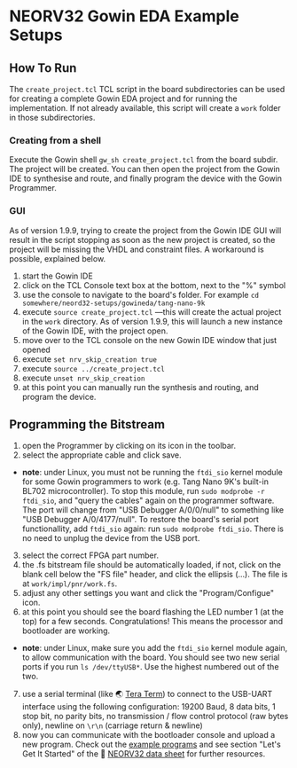 # NEORV32 Gowin EDA Example Setups

## How To Run

The `create_project.tcl` TCL script in the board subdirectories can be used for creating a complete Gowin EDA project and for running the implementation.
If not already available, this script will create a `work` folder in those subdirectories.

### Creating from a shell

Execute the Gowin shell `gw_sh create_project.tcl` from the board subdir.
The project will be created. You can then open the project from the Gowin IDE to synthesise and route, and finally program the device with the Gowin Programmer.

### GUI

As of version 1.9.9, trying to create the project from the Gowin IDE GUI will result in the script stopping as soon as the new project is created, so the project will be missing the VHDL and constraint files. A workaround is possible, explained below.

1. start the Gowin IDE
2. click on the TCL Console text box at the bottom, next to the "%" symbol
3. use the console to navigate to the board's folder. For example `cd somewhere/neord32-setups/gowineda/tang-nano-9k`
4. execute `source create_project.tcl`  —this will create the actual project in the `work` directory. As of version 1.9.9, this will launch a new instance of the Gowin IDE, with the project open.
5. move over to the TCL console on the new Gowin IDE window that just opened
6. execute `set nrv_skip_creation true`
7. execute `source ../create_project.tcl`
8. execute `unset nrv_skip_creation`
9. at this point you can manually run the synthesis and routing, and program the device.

## Programming the Bitstream

1. open the Programmer by clicking on its icon in the toolbar.
2. select the appropriate cable and click save.
  * **note**: under Linux, you must not be running the `ftdi_sio` kernel module for some Gowin programmers to work (e.g. Tang Nano 9K's built-in BL702 microcontroller). To stop this module, run `sudo modprobe -r ftdi_sio`, and "query the cables" again on the programmer software. The port will change from "USB Debugger A/0/0/null" to something like "USB Debugger A/0/4177/null". To restore the board's serial port functionallity, add `ftdi_sio` again: run `sudo modprobe ftdi_sio`. There is no need to unplug the device from the USB port. 
3. select the correct FPGA part number.
4. the .fs bitstream file should be automatically loaded, if not, click on the blank cell below the "FS file" header, and click the ellipsis (...). The file is at `work/impl/pnr/work.fs`.
5. adjust any other settings you want and click the "Program/Configue" icon.
6. at this point you should see the board flashing the LED number 1 (at the top) for a few seconds. Congratulations! This means the processor and bootloader are working.
  * **note**: under Linux, make sure you add the `ftdi_sio` kernel module again, to allow communication with the board. You should see two new serial ports if you run `ls /dev/ttyUSB*`. Use the highest numbered out of the two.
7. use a serial terminal (like :earth_asia: [Tera Term](https://ttssh2.osdn.jp/index.html.en)) to connect to the USB-UART interface using the following configuration:
19200 Baud, 8 data bits, 1 stop bit, no parity bits, no transmission / flow control protocol (raw bytes only), newline on `\r\n` (carriage return & newline)
8. now you can communicate with the bootloader console and upload a new program. Check out the [example programs](https://github.com/stnolting/neorv32/tree/master/sw/example)
and see section "Let's Get It Started" of the :page_facing_up: [NEORV32 data sheet](https://raw.githubusercontent.com/stnolting/neorv32/master/docs/NEORV32.pdf) for further resources.
